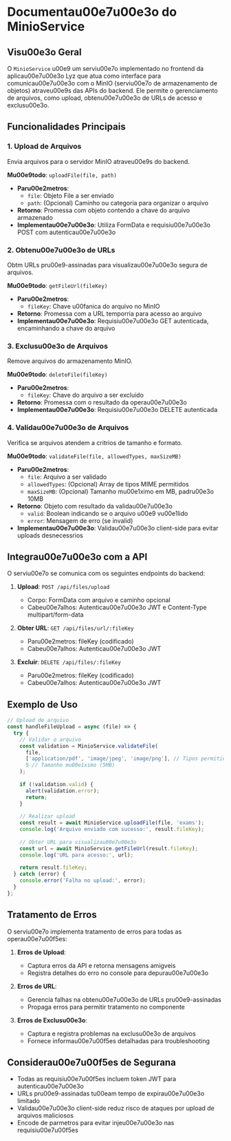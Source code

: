# Documentau00e7u00e3o do MinioService

## Visu00e3o Geral
O `MinioService` u00e9 um serviu00e7o implementado no frontend da aplicau00e7u00e3o Lyz que atua como interface para comunicau00e7u00e3o com o MinIO (serviu00e7o de armazenamento de objetos) atraveu00e9s das APIs do backend. Ele permite o gerenciamento de arquivos, como upload, obtenu00e7u00e3o de URLs de acesso e exclusu00e3o.

## Funcionalidades Principais

### 1. Upload de Arquivos
Envia arquivos para o servidor MinIO atraveu00e9s do backend.

**Mu00e9todo**: `uploadFile(file, path)`
- **Paru00e2metros**:
  - `file`: Objeto File a ser enviado
  - `path`: (Opcional) Caminho ou categoria para organizar o arquivo
- **Retorno**: Promessa com objeto contendo a chave do arquivo armazenado
- **Implementau00e7u00e3o**: Utiliza FormData e requisiu00e7u00e3o POST com autenticau00e7u00e3o

### 2. Obtenu00e7u00e3o de URLs
Obtm URLs pru00e9-assinadas para visualizau00e7u00e3o segura de arquivos.

**Mu00e9todo**: `getFileUrl(fileKey)`
- **Paru00e2metros**:
  - `fileKey`: Chave u00fanica do arquivo no MinIO
- **Retorno**: Promessa com a URL temporria para acesso ao arquivo
- **Implementau00e7u00e3o**: Requisiu00e7u00e3o GET autenticada, encaminhando a chave do arquivo

### 3. Exclusu00e3o de Arquivos
Remove arquivos do armazenamento MinIO.

**Mu00e9todo**: `deleteFile(fileKey)`
- **Paru00e2metros**:
  - `fileKey`: Chave do arquivo a ser excluido
- **Retorno**: Promessa com o resultado da operau00e7u00e3o
- **Implementau00e7u00e3o**: Requisiu00e7u00e3o DELETE autenticada

### 4. Validau00e7u00e3o de Arquivos
Verifica se arquivos atendem a critrios de tamanho e formato.

**Mu00e9todo**: `validateFile(file, allowedTypes, maxSizeMB)`
- **Paru00e2metros**:
  - `file`: Arquivo a ser validado
  - `allowedTypes`: (Opcional) Array de tipos MIME permitidos
  - `maxSizeMB`: (Opcional) Tamanho mu00e1ximo em MB, padru00e3o 10MB
- **Retorno**: Objeto com resultado da validau00e7u00e3o
  - `valid`: Boolean indicando se o arquivo u00e9 vu00e1lido
  - `error`: Mensagem de erro (se invalid)
- **Implementau00e7u00e3o**: Validau00e7u00e3o client-side para evitar uploads desnecessrios

## Integrau00e7u00e3o com a API

O serviu00e7o se comunica com os seguintes endpoints do backend:

1. **Upload**: `POST /api/files/upload`
   - Corpo: FormData com arquivo e caminho opcional
   - Cabeu00e7alhos: Autenticau00e7u00e3o JWT e Content-Type multipart/form-data

2. **Obter URL**: `GET /api/files/url/:fileKey`
   - Paru00e2metros: fileKey (codificado)
   - Cabeu00e7alhos: Autenticau00e7u00e3o JWT

3. **Excluir**: `DELETE /api/files/:fileKey`
   - Paru00e2metros: fileKey (codificado)
   - Cabeu00e7alhos: Autenticau00e7u00e3o JWT

## Exemplo de Uso

```javascript
// Upload de arquivo
const handleFileUpload = async (file) => {
  try {
    // Validar o arquivo
    const validation = MinioService.validateFile(
      file, 
      ['application/pdf', 'image/jpeg', 'image/png'], // Tipos permitidos
      5 // Tamanho mu00e1ximo (5MB)
    );
    
    if (!validation.valid) {
      alert(validation.error);
      return;
    }
    
    // Realizar upload
    const result = await MinioService.uploadFile(file, 'exams');
    console.log('Arquivo enviado com sucesso:', result.fileKey);
    
    // Obter URL para visualizau00e7u00e3o
    const url = await MinioService.getFileUrl(result.fileKey);
    console.log('URL para acesso:', url);
    
    return result.fileKey;
  } catch (error) {
    console.error('Falha no upload:', error);
  }
};
```

## Tratamento de Erros

O serviu00e7o implementa tratamento de erros para todas as operau00e7u00f5es:

1. **Erros de Upload**:
   - Captura erros da API e retorna mensagens amigveis
   - Registra detalhes do erro no console para depurau00e7u00e3o

2. **Erros de URL**:
   - Gerencia falhas na obtenu00e7u00e3o de URLs pru00e9-assinadas
   - Propaga erros para permitir tratamento no componente

3. **Erros de Exclusu00e3o**:
   - Captura e registra problemas na exclusu00e3o de arquivos
   - Fornece informau00e7u00f5es detalhadas para troubleshooting

## Considerau00e7u00f5es de Segurana

- Todas as requisiu00e7u00f5es incluem token JWT para autenticau00e7u00e3o
- URLs pru00e9-assinadas tu00eam tempo de expirau00e7u00e3o limitado
- Validau00e7u00e3o client-side reduz risco de ataques por upload de arquivos maliciosos
- Encode de parmetros para evitar injeu00e7u00e3o nas requisiu00e7u00f5es
